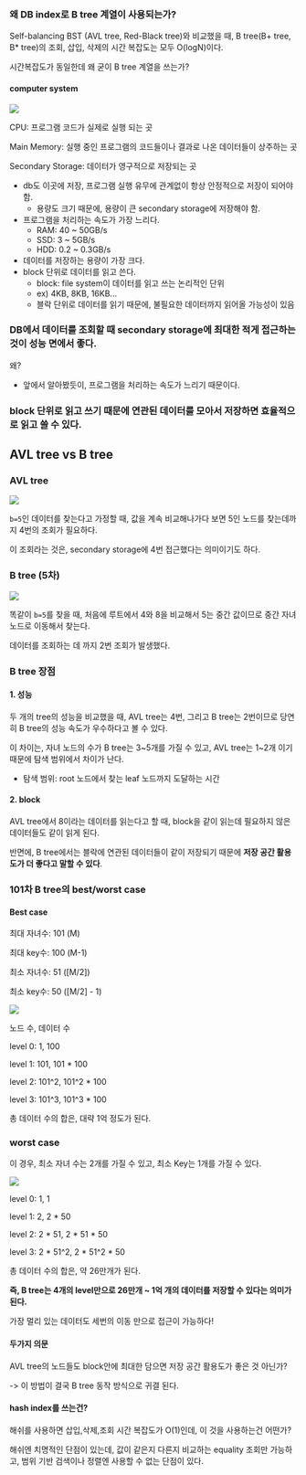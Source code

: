 ### 왜 DB index로 B tree 계열이 사용되는가?

Self-balancing BST (AVL tree, Red-Black tree)와 비교했을 때, B tree(B+ tree, B* tree)의 
조회, 삽입, 삭제의 시간 복잡도는 모두 O(logN)이다. 

시간복잡도가 동일한데 왜 굳이 B tree 계열을 쓰는가? 

#### computer system

<img src="9.png">

CPU: 프로그램 코드가 실제로 실행 되는 곳

Main Memory: 실행 중인 프로그램의 코드들이나 결과로 나온 데이터들이 상주하는 곳

Secondary Storage: 데이터가 영구적으로 저장되는 곳
    
* db도 이곳에 저장, 프로그램 실행 유무에 관계없이 항상 안정적으로 저장이 되어야 함.
  * 용량도 크기 때문에, 용량이 큰 secondary storage에 저장해야 함.
* 프로그램을 처리하는 속도가 가장 느리다.
  * RAM: 40 ~ 50GB/s
  * SSD: 3 ~ 5GB/s
  * HDD: 0.2 ~ 0.3GB/s
* 데이터를 저장하는 용량이 가장 크다.
* block 단위로 데이터를 읽고 쓴다.
  * block: file system이 데이터를 읽고 쓰는 논리적인 단위
  * ex) 4KB, 8KB, 16KB...
  * 블락 단위로 데이터를 읽기 때문에, 불필요한 데이터까지 읽어올 가능성이 있음


### DB에서 데이터를 조회할 때 secondary storage에 최대한 적게 접근하는 것이 성능 면에서 좋다.
왜? 
* 앞에서 알아봤듯이, 프로그램을 처리하는 속도가 느리기 때문이다.

### block 단위로 읽고 쓰기 때문에 연관된 데이터를 모아서 저장하면 효율적으로 읽고 쓸 수 있다.


## AVL tree vs B tree

### AVL tree
<img src="avl.png">

`b=5`인 데이터를 찾는다고 가정할 때, 값을 계속 비교해나가다 보면 5인 노드를 찾는데까지 4번의 조회가 필요하다.

이 조회라는 것은, secondary storage에 4번 접근했다는 의미이기도 하다.

### B tree (5차)

<img src="btree.png">

똑같이 `b=5`를 찾을 때, 처음에 루트에서 4와 8을 비교해서 5는 중간 값이므로 중간 자녀 노드로 이동해서 찾는다.

데이터를 조회하는 데 까지 2번 조회가 발생했다.

### B tree 장점

#### 1. 성능
두 개의 tree의 성능을 비교했을 때, AVL tree는 4번, 그리고 B tree는 2번이므로 당연히 B tree의 성능 속도가 우수하다고
볼 수 있다.

이 차이는, 자녀 노드의 수가 B tree는 3~5개를 가질 수 있고, AVL tree는 1~2개 이기 때문에 탐색 범위에서 차이가 난다.

* 탐색 범위: root 노드에서 찾는 leaf 노드까지 도달하는 시간


#### 2. block

AVL tree에서 8이라는 데이터를 읽는다고 할 때, block을 같이 읽는데 필요하지 않은 데이터들도 같이 읽게 된다.

반면에, B tree에서는 블락에 연관된 데이터들이 같이 저장되기 때문에 **저장 공간 활용도가 더 좋다고 말할 수 있다**.


### 101차 B tree의 best/worst case

#### Best case

최대 자녀수: 101 (M)

최대 key수: 100 (M-1)

최소 자녀수: 51 ([M/2])

최소 key수: 50 ([M/2] - 1)

<img src="best.png">

노드 수, 데이터 수

level 0: 1, 100

level 1: 101, 101 * 100

level 2: 101^2, 101^2 * 100

level 3: 101^3, 101^3 * 100

총 데이터 수의 합은, 대략 1억 정도가 된다.

### worst case

이 경우, 최소 자녀 수는 2개를 가질 수 있고, 최소 Key는 1개를 가질  수 있다.

<img src="worst.png">

level 0: 1, 1

level 1: 2, 2 * 50

level 2: 2 * 51, 2 * 51 * 50

level 3: 2 * 51^2, 2 * 51^2 * 50

총 데이터 수의 합은, 약 26만개가 된다.

**즉, B tree는 4개의 level만으로 26만개 ~ 1억 개의 데이터를 저장할 수 있다는 의미가 된다.**

가장 멀리 있는 데이터도 세번의 이동 만으로 접근이 가능하다!


#### 두가지 의문

AVL tree의 노드들도 block안에 최대한 담으면 저장 공간 활용도가 좋은 것 아닌가?

-> 이 방법이 결국 B tree 동작 방식으로 귀결 된다.

#### hash index를 쓰는건?

해쉬를 사용하면 삽입,삭제,조회 시간 복잡도가 O(1)인데, 이 것을 사용하는건 어떤가?

해쉬엔 치명적인 단점이 있는데, 값이 같은지 다른지 비교하는 equality 조회만 가능하고, 범위 기반 검색이나 정렬엔 사용할 수 없는
단점이 있다.
